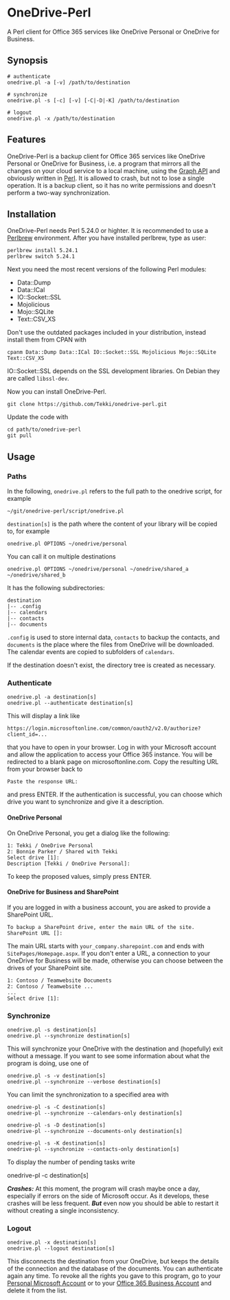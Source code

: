 # OneDrive-Perl

A Perl client for Office 365 services like OneDrive Personal or OneDrive for Business.

## Synopsis

    # authenticate
    onedrive.pl -a [-v] /path/to/destination

    # synchronize
    onedrive.pl -s [-c] [-v] [-C|-D|-K] /path/to/destination

    # logout
    onedrive.pl -x /path/to/destination

## Features

OneDrive-Perl is a backup client for Office 365 services like OneDrive Personal or OneDrive for Business, i.e. a program that mirrors all the changes on your cloud service to a local machine, using the [Graph API](https://developer.microsoft.com/en-us/graph/) and obviously written in [Perl](https://www.perl.org). It is allowed to crash, but not to lose a single operation. It is a backup client, so it has no write permissions and doesn't perform a two-way synchronization.

## Installation

OneDrive-Perl needs Perl 5.24.0 or highter. It is recommended to use a [Perlbrew](https://perlbrew.pl) environment. After you have installed perlbrew, type as user:

    perlbrew install 5.24.1
    perlbrew switch 5.24.1

Next you need the most recent versions of the following Perl modules:
  * Data::Dump
  * Data::ICal
  * IO::Socket::SSL
  * Mojolicious
  * Mojo::SQLite
  * Text::CSV_XS

Don't use the outdated packages included in your distribution, instead install them from CPAN with

    cpanm Data::Dump Data::ICal IO::Socket::SSL Mojolicious Mojo::SQLite Text::CSV_XS

IO::Socket::SSL depends on the SSL development libraries. On Debian they are called `libssl-dev`.

Now you can install OneDrive-Perl.

    git clone https://github.com/Tekki/onedrive-perl.git

Update the code with

    cd path/to/onedrive-perl
    git pull

## Usage

### Paths

In the following, `onedrive.pl` refers to the full path to the onedrive script, for example

    ~/git/onedrive-perl/script/onedrive.pl

`destination[s]` is the path where the content of your library will be copied to, for example

    onedrive.pl OPTIONS ~/onedrive/personal

You can call it on multiple destinations

    onedrive.pl OPTIONS ~/onedrive/personal ~/onedrive/shared_a ~/onedrive/shared_b

It has the following subdirectories:

    destination
    |-- .config
    |-- calendars
    |-- contacts
    |-- documents

`.config` is used to store internal data, `contacts` to backup the contacts, and `documents` is the place where the files from OneDrive will be downloaded. The
calendar events are copied to subfolders of `calendars`.

If the destination doesn't exist, the directory tree is created as necessary.

### Authenticate

    onedrive.pl -a destination[s]
    onedrive.pl --authenticate destination[s]

This will display a link like

    https://login.microsoftonline.com/common/oauth2/v2.0/authorize?client_id=...

that you have to open in your browser. Log in with your Microsoft account and allow the application to access your Office 365 instance. You will be redirected to a blank page on microsoftonline.com. Copy the resulting URL from your browser back to

    Paste the response URL:

and press ENTER. If the authentication is successful, you can choose which drive you want to synchronize and give it a description.

#### OneDrive Personal

On OneDrive Personal, you get a dialog like the following:

    1: Tekki / OneDrive Personal
    2: Bonnie Parker / Shared with Tekki
    Select drive [1]:
    Description [Tekki / OneDrive Personal]:

To keep the proposed values, simply press ENTER.

#### OneDrive for Business and SharePoint

If you are logged in with a business account, you are asked to provide a SharePoint URL.

    To backup a SharePoint drive, enter the main URL of the site.
    SharePoint URL []:

The main URL starts with `your_company.sharepoint.com` and ends with `SitePages/Homepage.aspx`.
If you don't enter a URL, a connection to your OneDrive for Business will be made, otherwise you can choose between the drives of your SharePoint site.

    1: Contoso / Teamwebsite Documents
    2: Contoso / Teamwebsite ...
    ...
    Select drive [1]:

### Synchronize

    onedrive.pl -s destination[s]
    onedrive.pl --synchronize destination[s]

This will synchronize your OneDrive with the destination and (hopefully) exit without a message. If you want to see some information about what the program is doing, use one of

    onedrive.pl -s -v destination[s]
    onedrive.pl --synchronize --verbose destination[s]

You can limit the synchronization to a specified area with

    onedrive-pl -s -C destination[s]
    onedrive-pl --synchronize --calendars-only destination[s]

    onedrive-pl -s -D destination[s]
    onedrive-pl --synchronize --documents-only destination[s]

    onedrive-pl -s -K destination[s]
    onedrive-pl --synchronize --contacts-only destination[s]

To display the number of pending tasks write

onedrive-pl -c destination[s]

***Crashes:*** At this moment, the program will crash maybe once a day, especially if errors on the side of Microsoft occur. As it develops, these crashes will be less frequent. ***But*** even now you should be able to restart it without creating a single inconsistency.

### Logout

    onedrive.pl -x destination[s]
    onedrive.pl --logout destination[s]

This disconnects the destination from your OneDrive, but keeps the details of the connection and the database of the documents. You can authenticate again any time.
To revoke all the rights you gave to this program, go to your [Personal Microsoft Account](https://account.live.com/consent/Manage) or to your [Office 365 Business Account](https://portal.office.com/account/#apps) and delete it from the list.

